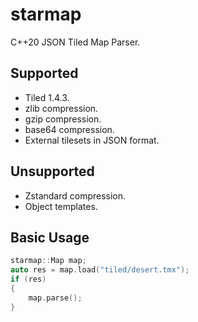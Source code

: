 # starmap

C++20 JSON Tiled Map Parser.

## Supported
- Tiled 1.4.3.
- zlib compression.
- gzip compression.
- base64 compression.
- External tilesets in JSON format.

## Unsupported
- Zstandard compression.
- Object templates.

## Basic Usage
```cpp
starmap::Map map;
auto res = map.load("tiled/desert.tmx");
if (res)
{
	map.parse();
}
```